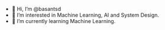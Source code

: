 - 👋 Hi, I’m @basantsd
- 👀 I’m interested in Machine Learning, AI and System Design.
- 🌱 I’m currently learning Machine Learning.


<!---
basantsd/basantsd is a ✨ special ✨ repository because its `README.md` (this file) appears on your GitHub profile.
You can click the Preview link to take a look at your changes.
--->
